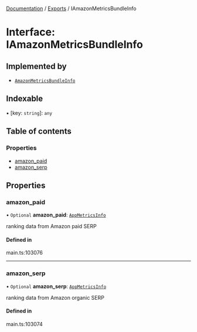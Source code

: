 [Documentation](../README.md) / [Exports](../modules.md) / IAmazonMetricsBundleInfo

# Interface: IAmazonMetricsBundleInfo

## Implemented by

- [`AmazonMetricsBundleInfo`](../classes/AmazonMetricsBundleInfo.md)

## Indexable

▪ [key: `string`]: `any`

## Table of contents

### Properties

- [amazon\_paid](IAmazonMetricsBundleInfo.md#amazon_paid)
- [amazon\_serp](IAmazonMetricsBundleInfo.md#amazon_serp)

## Properties

### amazon\_paid

• `Optional` **amazon\_paid**: [`AppMetricsInfo`](../classes/AppMetricsInfo.md)

ranking data from Amazon paid SERP

#### Defined in

main.ts:103076

___

### amazon\_serp

• `Optional` **amazon\_serp**: [`AppMetricsInfo`](../classes/AppMetricsInfo.md)

ranking data from Amazon organic SERP

#### Defined in

main.ts:103074
